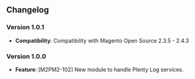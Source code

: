 ## Changelog

### Version 1.0.1
- **Compatibility**: Compatibility with Magento Open Source 2.3.5 - 2.4.3

### Version 1.0.0
- **Feature**: [M2PM2-102] New module to handle Plenty Log services.
